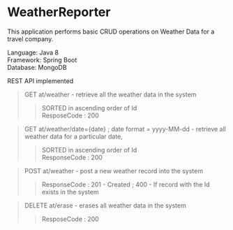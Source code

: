 # WeatherReporter

This application performs basic CRUD operations on Weather Data for a travel company.

Language: Java 8  
Framework: Spring Boot  
Database: MongoDB 


REST API implemented

> GET  at/weather - retrieve all the weather data in the system   
>> SORTED in ascending order of Id  
>> ResposeCode : 200     

>GET  at/weather/date={date} ; date format = yyyy-MM-dd - retrieve all weather data for a particular date,   
>> SORTED in ascending order of Id  
>> ResponseCode : 200  

> POST at/weather - post a new weather record into the system  
>> ResponseCode : 201 - Created ; 400 - If record with the Id exists in the system  

> DELETE at/erase - erases all weather data in the system  
>> ResposeCode : 200   
      

                      
